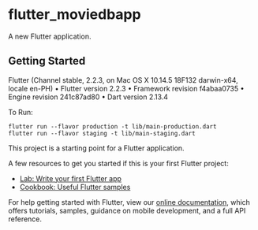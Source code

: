 # flutter_moviedbapp

A new Flutter application.

## Getting Started
Flutter (Channel stable, 2.2.3, on Mac OS X 10.14.5 18F132 darwin-x64, locale en-PH)
    • Flutter version 2.2.3
    • Framework revision f4abaa0735
    • Engine revision 241c87ad80
    • Dart version 2.13.4

To Run:
```
flutter run --flavor production -t lib/main-production.dart
flutter run --flavor staging -t lib/main-staging.dart
```
This project is a starting point for a Flutter application.

A few resources to get you started if this is your first Flutter project:

- [Lab: Write your first Flutter app](https://flutter.dev/docs/get-started/codelab)
- [Cookbook: Useful Flutter samples](https://flutter.dev/docs/cookbook)

For help getting started with Flutter, view our
[online documentation](https://flutter.dev/docs), which offers tutorials,
samples, guidance on mobile development, and a full API reference.
